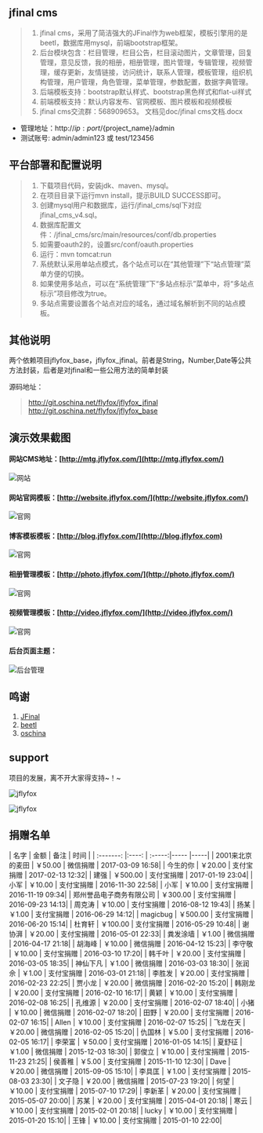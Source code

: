 jfinal cms
------------------------

> 1. jfinal cms，采用了简洁强大的JFinal作为web框架，模板引擎用的是beetl，数据库用mysql，前端bootstrap框架。 
> 2. 后台模块包含：栏目管理，栏目公告，栏目滚动图片，文章管理，回复管理，意见反馈，我的相册，相册管理，图片管理，专辑管理，视频管理，缓存更新，友情链接，访问统计，联系人管理，模板管理，组织机构管理，用户管理，角色管理，菜单管理，参数配置，数据字典管理。
> 3. 后端模板支持：bootstrap默认样式、bootstrap黑色样式和flat-ui样式
> 4. 前端模板支持：默认内容发布、官网模板、图片模板和视频模板
> 5. jfinal cms交流群：568909653。 文档见doc/jfinal cms文档.docx

* 管理地址：http://${ip:port}/${project_name}/admin
* 测试账号: admin/admin123 或 test/123456

平台部署和配置说明
------------------------

> 1. 下载项目代码，安装jdk、maven、mysql。
> 2. 在项目目录下运行mvn install，提示BUILD SUCCESS即可。
> 3. 创建mysql用户和数据库，运行/jfinal_cms/sql下对应jfinal_cms_v4.sql。
> 4. 数据库配置文件：/jfinal_cms/src/main/resources/conf/db.properties
> 5. 如需要oauth2的，设置src/conf/oauth.properties
> 6. 运行：mvn tomcat:run
> 7. 系统默认采用单站点模式，各个站点可以在“其他管理”下“站点管理”菜单方便的切换。
> 8. 如果使用多站点，可以在“系统管理”下“多站点标示”菜单中，将“多站点标示”项目修改为true。
> 9. 多站点需要设置各个站点对应的域名，通过域名解析到不同的站点模板。


其他说明
------------------------

两个依赖项目jflyfox_base，jflyfox_jfinal。前者是String，Number,Date等公共方法封装，后者是对jfinal和一些公用方法的简单封装

源码地址：
> http://git.oschina.net/flyfox/jflyfox_jfinal 
> http://git.oschina.net/flyfox/jflyfox_base

演示效果截图
------------------------


#### 网站CMS地址：[http://mtg.jflyfox.com/](http://mtg.jflyfox.com/) ####
![网站](http://static.oschina.net/uploads/img/201601/21022316_Nk5M.gif "jfinal cms")

#### 网站官网模板：[http://website.jflyfox.com/](http://website.jflyfox.com/) ####
![官网](http://static.oschina.net/uploads/img/201601/21022316_XkxY.gif "jfinal cms")

#### 博客模板模板：[http://blog.jflyfox.com/](http://blog.jflyfox.com) ####
![官网](http://static.oschina.net/uploads/space/2016/0622/002206_Rla0_166354.jpg "jfinal cms")

#### 相册管理模板：[http://photo.jflyfox.com/](http://photo.jflyfox.com/) ####
![官网](http://static.oschina.net/uploads/space/2016/0306/144741_ldOJ_166354.gif "jfinal cms")

#### 视频管理模板：[http://video.jflyfox.com/](http://video.jflyfox.com/) ####
![官网](http://static.oschina.net/uploads/space/2016/0306/144754_FXhR_166354.gif "jfinal cms")

#### 后台页面主题： ####
![后台管理](http://static.oschina.net/uploads/img/201601/28091447_rQtD.gif "jfinal cms")

鸣谢
------------------------

 1. [JFinal](http://www.oschina.net/p/jfinal)
 2. [beetl](http://ibeetl.com/community/)
 3. [oschina](http://www.oschina.net/)

support
------------------------

项目的发展，离不开大家得支持~！~

![jflyfox](http://blog.jflyfox.com/static/images/common/pay_weixin.jpg "Open source support(alipay)")

![jflyfox](http://blog.jflyfox.com/static/images/common/pay_alipay.jpg "Open source support(weixin)")


捐赠名单
------------------------

| 名字      | 金额   |  备注  | 时间  |
| :-------: |:----: | :-----:|----- |-----|
| 2001来北京的麦田  | ￥50.00  | 微信捐赠    | 2017-03-09 16:58|
| 今生的你  | ￥20.00  | 支付宝捐赠    | 2017-02-13 12:32|
| 建强  | ￥500.00  | 支付宝捐赠    | 2017-01-19 23:04|
| 小军  | ￥10.00  | 支付宝捐赠    | 2016-11-30 22:58|
| 小军  | ￥10.00  | 支付宝捐赠    | 2016-11-19 09:34|
| 郑州誉品电子商务有限公司  | ￥300.00  | 支付宝捐赠    | 2016-09-23 14:13|
| 周克涛  | ￥10.00  | 支付宝捐赠    | 2016-08-12 19:43|
| 扬某   | ￥1.00  | 支付宝捐赠    |  2016-06-29  14:12|
| magicbug   | ￥500.00  | 支付宝捐赠    |  2016-06-20  15:14|
| 杜育轩   | ￥100.00  | 支付宝捐赠    |  2016-05-29  10:48|
| 谢协湃  | ￥20.00  | 支付宝捐赠    | 2016-05-01 22:33|
| 粪发涂墙  | ￥1.00  | 微信捐赠    | 2016-04-17 21:18|
| 胡海峰  | ￥10.00  | 微信捐赠    | 2016-04-12 15:23|
| 李守敬 | ￥10.00  | 支付宝捐赠    | 2016-03-10 17:20|
| 韩千叶  | ￥20.00  | 支付宝捐赠    | 2016-03-05 18:35|
| 神仙下凡  | ￥1.00  | 微信捐赠    | 2016-03-03 18:30|
| 张润佘  | ￥1.00  | 支付宝捐赠    | 2016-03-01 21:18|
| 李胜发  | ￥20.00  | 支付宝捐赠    | 2016-02-23 22:25|
| 贾小龙  | ￥20.00  | 微信捐赠    | 2016-02-20 15:20|
| 韩刚龙  | ￥20.00  | 支付宝捐赠    | 2016-02-10 16:17|
| 黄颖 | ￥10.00  | 支付宝捐赠    | 2016-02-08 16:25|
| 孔维源  | ￥20.00  | 支付宝捐赠    | 2016-02-07 18:40|
| 小猪  | ￥10.00  | 微信捐赠    | 2016-02-07 18:20|
| 田野  | ￥20.00  | 支付宝捐赠    | 2016-02-07 16:15|
| Allen  | ￥10.00  | 支付宝捐赠    | 2016-02-07 15:25|
| 飞龙在天  | ￥20.00  | 微信捐赠    | 2016-02-05 15:20|
| 仇国林  | ￥5.00  | 支付宝捐赠    | 2016-02-05 16:17|
| 李荣富  | ￥50.00  | 支付宝捐赠    | 2016-01-05 14:15|
| 夏舒征  | ￥1.00  | 微信捐赠    | 2015-12-03 18:30|
| 郭俊立  | ￥10.00  | 支付宝捐赠    | 2015-11-23 21:25|
| 侯善稚  | ￥5.00  | 支付宝捐赠    | 2015-11-10 12:30|
| Dave  | ￥20.00  | 微信捐赠    | 2015-09-05 15:10|
| 李具匡  | ￥1.00  | 支付宝捐赠    | 2015-08-03 23:30|
| 文子隐  | ￥20.00  | 微信捐赠    | 2015-07-23 19:20|
| 何望  | ￥10.00  | 支付宝捐赠    | 2015-07-10 17:29|
| 李新革  | ￥20.00  | 支付宝捐赠    | 2015-05-07 20:00|
| 苏某  | ￥20.00  | 支付宝捐赠    | 2015-04-01 20:18|
| 寒云  | ￥10.00  | 支付宝捐赠    | 2015-02-01 20:18|
| lucky  | ￥10.00  | 支付宝捐赠    | 2015-01-20 15:10|
| 王锋  | ￥10.00  | 支付宝捐赠    | 2015-01-10 22:00|